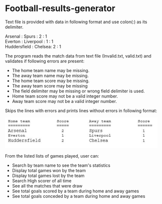 # Football-results-generator
<p>Text file is provided with data in following format and use colon(:) as its delimiter.</p>
<p>
  Arsenal : Spurs : 2 : 1<br>
Everton : Liverpool : 1 : 1<br>
Huddersfield : Chelsea: 2 : 1<br>

</p>
<p> The program reads the match data from text file (Invalid.txt, valid.txt) and validates if following errors are present:</p>
<ul>
  <li>The home team name may be missing. </li>
  <li>The away team name may be missing. </li>
  <li>The home team score may be missing. </li>
  <li>The away team score may be missing</li>
  <li>The field delimiter may be missing or wrong field delimiter is used.	</li>
  <li>Home team score may not be a valid integer number. </li>
  <li>Away team score may not be a valid integer number.</li>
</ul>
<p>Skips the lines with errors and prints lines without errors in following format: </p>
<img src="score.JPG">
<p>From the listed lists of games played, user can: </p>
<ul>
  <li>Search by team name to see the team's statistics</li>
  <li>Display total games won by the team</li>
  <li>Display total games lost by the team</li>
  <li>Search High scorer of all time</li>
  <li>See all the matches that were draw</li>
  <li>See total goals scored by a team during home and away games</li>
  <li>See total goals conceded by a team during home and away games</li>
</ul>
